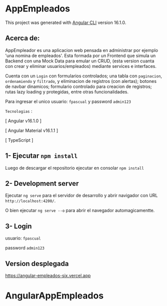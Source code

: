 # AppEmpleados

This project was generated with [Angular CLI](https://github.com/angular/angular-cli) version 16.1.0.

## Acerca de:
AppEmpleador es una aplicacion web pensada en administrar por ejemplo 'una nomina de empleados'. Esta formada por un Frontend que simula un Backend con una Mock Data para emular un CRUD, (esta version cuanta con crear y eliminar usuarios/empleados) mediante services e interfaces.

Cuenta con un `Login` con formularios controlados; una tabla con `paginacion`, `ordenamiendo` y `filtrado`, y eliminacion de registros (con alertas); botones de navbar dinamicos; formulario controlado para creacion de registros; rutas lazy loading y protegidas, entre otras funcionalidades.

Para ingresar el unico usuario: `fpascual` y password `admin123`

`Tecnologias` : 

 [ Angular v16.1.0 ]

 [ Angular Material v16.1.1 ]

 [ TypeScript ]


## 1- Ejecutar `npm install`

Luego de descargar el repositorio ejecutar en consolar `npm install`

## 2- Development server

Ejecutar `ng serve` para el servidor de desarrollo y abrir navigador con URL `http://localhost:4200/`. 

O bien ejecutar `ng serve --o` para abrir el navegador automagicamentte.

## 3- Login

usuario: `fpascual`

password `admin123`

## Version desplegada

https://angular-empleados-six.vercel.app


# AngularAppEmpleados
